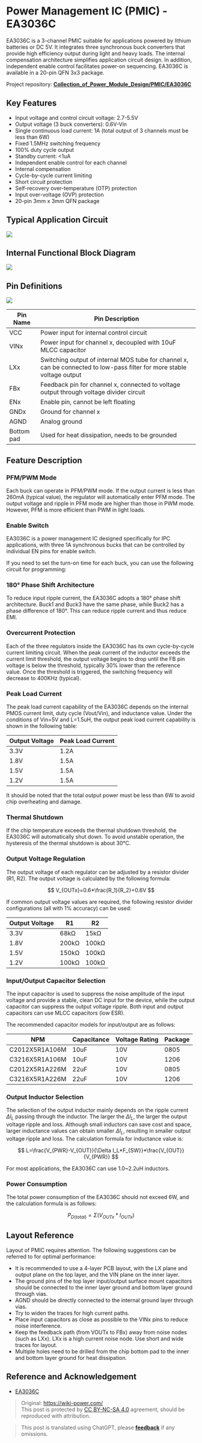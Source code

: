 # Power Management IC (PMIC) - EA3036C

EA3036C is a 3-channel PMIC suitable for applications powered by lithium batteries or DC 5V. It integrates three synchronous buck converters that provide high efficiency output during light and heavy loads. The internal compensation architecture simplifies application circuit design. In addition, independent enable control facilitates power-on sequencing. EA3036C is available in a 20-pin QFN 3x3 package.

Project repository: [**Collection_of_Power_Module_Design/PMIC/EA3036C**](https://github.com/linyuxuanlin/Collection_of_Power_Module_Design/tree/main/PMIC/EA3036C)

## Key Features

- Input voltage and control circuit voltage: 2.7-5.5V
- Output voltage (3 buck converters): 0.6V-Vin
- Single continuous load current: 1A (total output of 3 channels must be less than 6W)
- Fixed 1.5MHz switching frequency
- 100% duty cycle output
- Standby current: <1uA
- Independent enable control for each channel
- Internal compensation
- Cycle-by-cycle current limiting
- Short circuit protection
- Self-recovery over-temperature (OTP) protection
- Input over-voltage (OVP) protection
- 20-pin 3mm x 3mm QFN package

## Typical Application Circuit

![](https://f004.backblazeb2.com/file/wiki-media/img/20220417095917.png)

## Internal Functional Block Diagram

![](https://f004.backblazeb2.com/file/wiki-media/img/20220417001936.png)

## Pin Definitions

![](https://f004.backblazeb2.com/file/wiki-media/img/20220416234110.png)

| Pin Name | Pin Description                                             |
| -------- | ------------------------------------------------------------ |
| VCC      | Power input for internal control circuit                     |
| VINx     | Power input for channel x, decoupled with 10uF MLCC capacitor |
| LXx      | Switching output of internal MOS tube for channel x, can be connected to low-pass filter for more stable voltage output |
| FBx      | Feedback pin for channel x, connected to voltage output through voltage divider circuit |
| ENx      | Enable pin, cannot be left floating                          |
| GNDx     | Ground for channel x                                        |
| AGND     | Analog ground                                               |
| Bottom pad | Used for heat dissipation, needs to be grounded              |

## Feature Description

### PFM/PWM Mode

Each buck can operate in PFM/PWM mode. If the output current is less than 260mA (typical value), the regulator will automatically enter PFM mode. The output voltage and ripple in PFM mode are higher than those in PWM mode. However, PFM is more efficient than PWM in light loads.

### Enable Switch

EA3036C is a power management IC designed specifically for IPC applications, with three 1A synchronous bucks that can be controlled by individual EN pins for enable switch.

If you need to set the turn-on time for each buck, you can use the following circuit for programming:

### 180° Phase Shift Architecture

To reduce input ripple current, the EA3036C adopts a 180° phase shift architecture. Buck1 and Buck3 have the same phase, while Buck2 has a phase difference of 180°. This can reduce ripple current and thus reduce EMI.

### Overcurrent Protection

Each of the three regulators inside the EA3036C has its own cycle-by-cycle current limiting circuit. When the peak current of the inductor exceeds the current limit threshold, the output voltage begins to drop until the FB pin voltage is below the threshold, typically 30% lower than the reference value. Once the threshold is triggered, the switching frequency will decrease to 400KHz (typical).

### Peak Load Current

The peak load current capability of the EA3036C depends on the internal PMOS current limit, duty cycle (Vout/Vin), and inductance value. Under the conditions of Vin=5V and L=1.5uH, the output peak load current capability is shown in the following table:

| Output Voltage | Peak Load Current |
| -------------- | ----------------- |
| 3.3V           | 1.2A              |
| 1.8V           | 1.5A              |
| 1.5V           | 1.5A              |
| 1.2V           | 1.5A              |

It should be noted that the total output power must be less than 6W to avoid chip overheating and damage.

### Thermal Shutdown

If the chip temperature exceeds the thermal shutdown threshold, the EA3036C will automatically shut down. To avoid unstable operation, the hysteresis of the thermal shutdown is about 30°C.

### Output Voltage Regulation

The output voltage of each regulator can be adjusted by a resistor divider (R1, R2). The output voltage is calculated by the following formula:

$$
V_{OUTx}=0.6*\frac{R_1}{R_2}+0.6V
$$

If common output voltage values are required, the following resistor divider configurations (all with 1% accuracy) can be used:

| Output Voltage | R1    | R2    |
| -------------- | ----- | ----- |
| 3.3V           | 68kΩ  | 15kΩ  |
| 1.8V           | 200kΩ | 100kΩ |
| 1.5V           | 150kΩ | 100kΩ |
| 1.2V           | 100kΩ | 100kΩ |

### Input/Output Capacitor Selection

The input capacitor is used to suppress the noise amplitude of the input voltage and provide a stable, clean DC input for the device, while the output capacitor can suppress the output voltage ripple. Both input and output capacitors can use MLCC capacitors (low ESR).

The recommended capacitor models for input/output are as follows:

| NPM            | Capacitance | Voltage Rating | Package |
| -------------- | ----------- | -------------- | ------- |
| C2012X5R1A106M | 10uF        | 10V            | 0805    |
| C3216X5R1A106M | 10uF        | 10V            | 1206    |
| C2012X5R1A226M | 22uF        | 10V            | 0805    |
| C3216X5R1A226M | 22uF        | 10V            | 1206    |

### Output Inductor Selection

The selection of the output inductor mainly depends on the ripple current $\Delta I_L$ passing through the inductor. The larger the $\Delta I_L$, the larger the output voltage ripple and loss. Although small inductors can save cost and space, larger inductance values can obtain smaller $\Delta I_L$, resulting in smaller output voltage ripple and loss. The calculation formula for inductance value is:

$$
L=\frac{V_{PWR}-V_{OUT}}{\Delta I_L*F_{SW}}*\frac{V_{OUT}}{V_{PWR}}
$$

For most applications, the EA3036C can use 1.0~2.2uH inductors.

### Power Consumption

The total power consumption of the EA3036C should not exceed 6W, and the calculation formula is as follows:

$$
P_{D(total)}=\Sigma (V_{OUTx}*I_{OUTx})
$$

## Layout Reference

Layout of PMIC requires attention. The following suggestions can be referred to for optimal performance:

- It is recommended to use a 4-layer PCB layout, with the LX plane and output plane on the top layer, and the VIN plane on the inner layer.
- The ground pins of the top layer input/output surface mount capacitors should be connected to the inner layer ground and bottom layer ground through vias.
- AGND should be directly connected to the internal ground layer through vias.
- Try to widen the traces for high current paths.
- Place input capacitors as close as possible to the VINx pins to reduce noise interference.
- Keep the feedback path (from VOUTx to FBx) away from noise nodes (such as LXx). LXx is a high current noise node. Use short and wide traces for layout.
- Multiple holes need to be drilled from the chip bottom pad to the inner and bottom layer ground for heat dissipation.

## Reference and Acknowledgement

- [EA3036C](http://www.everanalog.com/Product/ProductEA3036CDetailInfo.aspx)

> Original: <https://wiki-power.com/>  
> This post is protected by [CC BY-NC-SA 4.0](https://creativecommons.org/licenses/by/4.0/deed.en) agreement, should be reproduced with attribution.

> This post is translated using ChatGPT, please [**feedback**](https://github.com/linyuxuanlin/Wiki_MkDocs/issues/new) if any omissions.